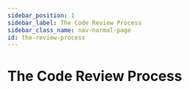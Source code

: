 ```yaml
---
sidebar_position: 1
sidebar_label: The Code Review Process
sidebar_class_name: nav-normal-page
id: the-review-process
---
```


# The Code Review Process
